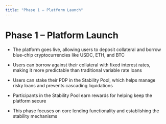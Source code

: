 ```yaml
---
title: "Phase 1 – Platform Launch"
---
```


Phase 1 – Platform Launch
=========================

*   The platform goes live, allowing users to deposit collateral and borrow blue-chip cryptocurrencies like USDC, ETH, and BTC
    
*   Users can borrow against their collateral with fixed interest rates, making it more predictable than traditional variable rate loans
    
*   Users can stake their PDP in the Stability Pool, which helps manage risky loans and prevents cascading liquidations
    
*   Participants in the Stability Pool earn rewards for helping keep the platform secure
    
*   This phase focuses on core lending functionality and establishing the stability mechanisms
